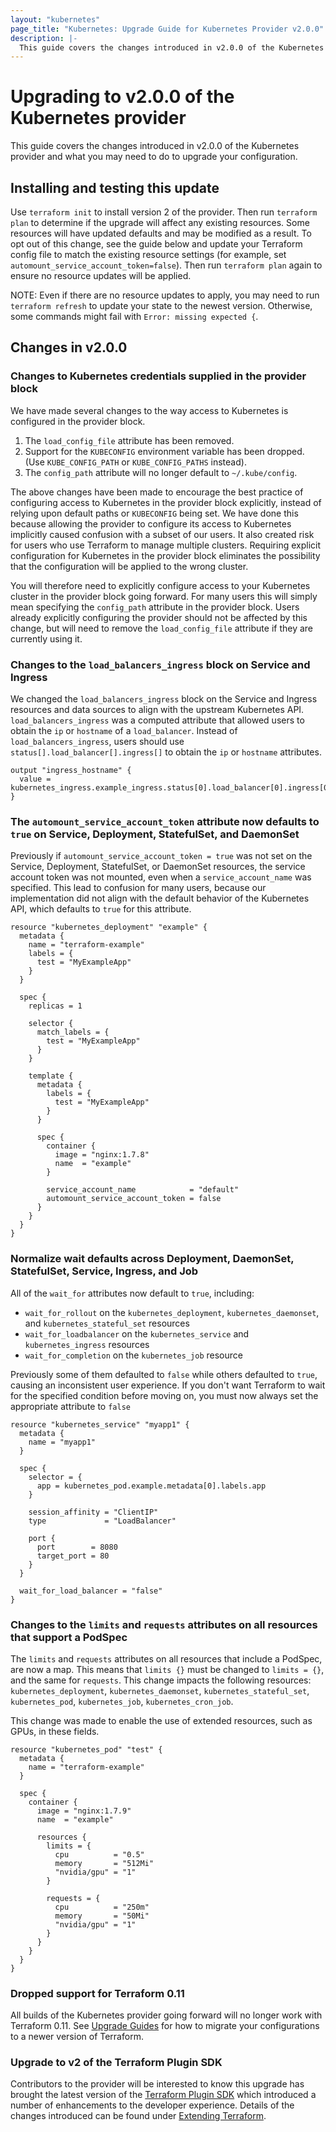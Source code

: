 ```yaml
---
layout: "kubernetes"
page_title: "Kubernetes: Upgrade Guide for Kubernetes Provider v2.0.0"
description: |-
  This guide covers the changes introduced in v2.0.0 of the Kubernetes provider and what you may need to do to upgrade your configuration.
---
```


# Upgrading to v2.0.0 of the Kubernetes provider

This guide covers the changes introduced in v2.0.0 of the Kubernetes provider and what you may need to do to upgrade your configuration.

## Installing and testing this update

Use `terraform init` to install version 2 of the provider. Then run `terraform plan` to determine if the upgrade will affect any existing resources. Some resources will have updated defaults and may be modified as a result. To opt out of this change, see the guide below and update your Terraform config file to match the existing resource settings (for example, set `automount_service_account_token=false`). Then run `terraform plan` again to ensure no resource updates will be applied.

NOTE: Even if there are no resource updates to apply, you may need to run `terraform refresh` to update your state to the newest version. Otherwise, some commands might fail with `Error: missing expected {`.

## Changes in v2.0.0

### Changes to Kubernetes credentials supplied in the provider block

We have made several changes to the way access to Kubernetes is configured in the provider block.

1. The `load_config_file` attribute has been removed.
2. Support for the `KUBECONFIG` environment variable has been dropped. (Use `KUBE_CONFIG_PATH` or `KUBE_CONFIG_PATHS` instead).
3. The `config_path` attribute will no longer default to `~/.kube/config`.

The above changes have been made to encourage the best practice of configuring access to Kubernetes in the provider block explicitly, instead of relying upon default paths or `KUBECONFIG` being set. We have done this because allowing the provider to configure its access to Kubernetes implicitly caused confusion with a subset of our users. It also created risk for users who use Terraform to manage multiple clusters. Requiring explicit configuration for Kubernetes in the provider block eliminates the possibility that the configuration will be applied to the wrong cluster.

You will therefore need to explicitly configure access to your Kubernetes cluster in the provider block going forward. For many users this will simply mean specifying the `config_path` attribute in the provider block. Users already explicitly configuring the provider should not be affected by this change, but will need to remove the `load_config_file` attribute if they are currently using it.

### Changes to the `load_balancers_ingress` block on Service and Ingress

We changed the `load_balancers_ingress` block on the Service and Ingress resources and data sources to align with the upstream Kubernetes API. `load_balancers_ingress` was a computed attribute that allowed users to obtain the `ip` or `hostname` of a `load_balancer`. Instead of `load_balancers_ingress`, users should use `status[].load_balancer[].ingress[]` to obtain the `ip` or `hostname` attributes.

```hcl
output "ingress_hostname" {
  value = kubernetes_ingress.example_ingress.status[0].load_balancer[0].ingress[0].hostname
}
```

### The `automount_service_account_token` attribute now defaults to `true` on Service, Deployment, StatefulSet, and DaemonSet 

Previously if `automount_service_account_token = true` was not set on the Service, Deployment, StatefulSet, or DaemonSet resources, the service account token was not mounted, even when a `service_account_name` was specified.  This lead to confusion for many users, because our implementation did not align with the default behavior of the Kubernetes API, which defaults to `true` for this attribute.

```hcl
resource "kubernetes_deployment" "example" {
  metadata {
    name = "terraform-example"
    labels = {
      test = "MyExampleApp"
    }
  }

  spec {
    replicas = 1

    selector {
      match_labels = {
        test = "MyExampleApp"
      }
    }

    template {
      metadata {
        labels = {
          test = "MyExampleApp"
        }
      }

      spec {
        container {
          image = "nginx:1.7.8"
          name  = "example"
        }

        service_account_name            = "default"
        automount_service_account_token = false
      }
    }
  }
}
```

### Normalize wait defaults across Deployment, DaemonSet, StatefulSet, Service, Ingress, and Job

All of the `wait_for` attributes now default to `true`, including:

- `wait_for_rollout` on the `kubernetes_deployment`, `kubernetes_daemonset`, and `kubernetes_stateful_set` resources
- `wait_for_loadbalancer` on the `kubernetes_service` and `kubernetes_ingress` resources
- `wait_for_completion` on the `kubernetes_job` resource

Previously some of them defaulted to `false` while others defaulted to `true`, causing an inconsistent user experience. If you don't want Terraform to wait for the specified condition before moving on, you must now always set the appropriate attribute to `false`

```hcl
resource "kubernetes_service" "myapp1" {
  metadata {
    name = "myapp1"
  }

  spec {
    selector = {
      app = kubernetes_pod.example.metadata[0].labels.app
    }

    session_affinity = "ClientIP"
    type             = "LoadBalancer"

    port {
      port        = 8080
      target_port = 80
    }
  }

  wait_for_load_balancer = "false"
}
```

### Changes to the `limits` and `requests` attributes on all resources that support a PodSpec

The `limits` and `requests` attributes on all resources that include a PodSpec, are now a map.  This means that `limits {}` must be changed to `limits = {}`, and the same for `requests`. This change impacts the following resources: `kubernetes_deployment`, `kubernetes_daemonset`, `kubernetes_stateful_set`, `kubernetes_pod`, `kubernetes_job`, `kubernetes_cron_job`. 

This change was made to enable the use of extended resources, such as GPUs, in these fields.

```hcl
resource "kubernetes_pod" "test" {
  metadata {
    name = "terraform-example"
  }

  spec {
    container {
      image = "nginx:1.7.9"
      name  = "example"

      resources {
        limits = {
          cpu          = "0.5"
          memory       = "512Mi"
          "nvidia/gpu" = "1"
        }

        requests = {
          cpu          = "250m"
          memory       = "50Mi"
          "nvidia/gpu" = "1"
        }
      }
    }
  }
}
```


### Dropped support for Terraform 0.11

All builds of the Kubernetes provider going forward will no longer work with Terraform 0.11. See [Upgrade Guides](https://www.terraform.io/upgrade-guides/index.html) for how to migrate your configurations to a newer version of Terraform.

### Upgrade to v2 of the Terraform Plugin SDK

Contributors to the provider will be interested to know this upgrade has brought the latest version of the [Terraform Plugin SDK](https://github.com/hashicorp/terraform-plugin-sdk) which introduced a number of enhancements to the developer experience. Details of the changes introduced can be found under [Extending Terraform](https://www.terraform.io/docs/extend/guides/v2-upgrade-guide.html).
